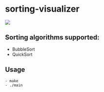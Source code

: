 # sorting-visualizer

![](images/sorting-visualizer.png)
## Sorting algorithms supported:
- BubbleSort
- QuickSort
## Usage
```
- make
- ./main
```
<!-- - To add any new algorithm just update the source files using the same format  -->